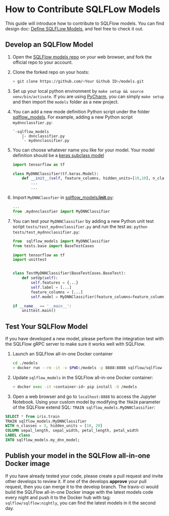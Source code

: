 # How to Contribute SQLFLow Models

This guide will introduce how to contribute to SQLFlow models. You can find design doc: [Define SQLFLow Models](/doc/customized+model.md), and feel free to check it out.

## Develop an SQLFlow Model

1. Open the [SQLFlow models repo](https://github.com/sql-machine-learning/models) on your web browser, and fork the official repo to your account.

1. Clone the forked repo on your hosts:

    ``` bash
    > git clone https://github.com/<Your Github ID>/models.git
    ```

1. Set up your local python environment by `make setup && source venv/bin/activate`. If you are using [PyCharm](https://www.jetbrains.com/pycharm/), you can simply `make setup` and then import the `models` folder as a new project.

1. You can add a new mode definition Python script under the folder [sqlflow_models](/sqlflow_models). For example, adding a new Python script `mydnnclassfier.py`:

    ``` text
    `-sqlflow_models
        |- dnnclassifier.py
        `- mydnnclassifier.py
    ```

1. You can choose whatever name you like for your model. Your model definition should be a [keras subclass model](https://keras.io/models/about-keras-models/#model-subclassing)

    ``` python
    import tensorflow as tf

    class MyDNNClassifier(tf.keras.Model):
        def __init__(self, feature_columns, hidden_units=[10,10], n_classes=2):
            ...
            ...
    ```

1. Import `MyDNNClassfier` in [sqlflow_models/__init__.py](/sqlflow_models/__init__.py):

    ``` python
    ...
    from .mydnnclassfier import MyDNNClassifier
    ```

1. You can test your `MyDNNClassifier` by adding a new Python unit test script `tests/test_mydnnclassifier.py` and run the test as: `python tests/test_mydnnclassifier.py`:

    ``` python
    from  sqlflow_models import MyDNNClassifier
    from tests.base import BaseTestCases

    import tensorflow as tf
    import unittest


    class TestMyDNNClassifier(BaseTestCases.BaseTest):
        def setUp(self):
            self.features = {...}
            self.label = [...]
            feature_columns = [...]
            self.model = MyDNNClassifier(feature_columns=feature_columns)

    if __name__ == '__main__':
        unittest.main()
    ```

## Test Your SQLFlow Model

If you have developed a new model, please perform the integration test with the SQLFlow gRPC server to make sure it works well with SQLFlow.

1. Launch an SQLFlow all-in-one Docker container

    ``` bash
    cd ./models
    > docker run --rm -it -v $PWD:/models -p 8888:8888 sqlflow/sqlflow
    ```

1. Update `sqlflow_models` in the SQLFlow all-in-one Docker container:

    ``` bash
    > docker exec -it <container-id> pip install -U /models
    ```

1. Open a web browser and go to `localhost:8888` to access the Jupyter Notebook. Using your custom model by modifying the `TRAIN` parameter of the SQLFlow extend SQL: `TRAIN sqlflow_models.MyDNNClassifier`:

``` sql
SELECT * from iris.train
TRAIN sqlflow_models.MyDNNClassifier
WITH n_classes = 3, hidden_units = [10, 20]
COLUMN sepal_length, sepal_width, petal_length, petal_width
LABEL class
INTO sqlflow_models.my_dnn_model;
```

## Publish your model in the SQLFlow all-in-one Docker image

If you have already tested your code, please create a pull request and invite other develops to review it. If one of the develops **approve** your pull request, then you can merge it to the develop branch.
The travis-ci would build the SQLFlow all-in-one Docker image with the latest models code every night and push it to the Docker hub with tag: `sqlflow/sqlflow:nightly`, you can find the latest models in it the second day.
